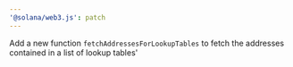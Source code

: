 ```yaml
---
'@solana/web3.js': patch
---
```


Add a new function `fetchAddressesForLookupTables` to fetch the addresses contained in a list of lookup tables'
